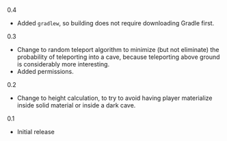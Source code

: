 0.4
* Added `gradlew`, so building does not require downloading Gradle first.

0.3
* Change to random teleport algorithm to minimize (but not eliminate)
  the probability of teleporting into a cave, because teleporting above
  ground is considerably more interesting.
* Added permissions.

0.2
* Change to height calculation, to try to avoid having player materialize
  inside solid material or inside a dark cave.

0.1
* Initial release
